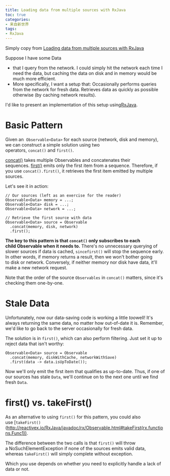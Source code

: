 ```yaml
---
title: Loading data from multiple sources with RxJava
toc: true
categories: 
- 来自新世界
tags:
- RxJava
---
```

Simply copy from [Loading data from multiple sources with RxJava](http://blog.danlew.net/2015/06/22/loading-data-from-multiple-sources-with-rxjava/)

Suppose I have some Data
* that I query from the network. I could simply hit the network each time I need the data, but caching the data on disk and in memory would be much more efficient.
* More specifically, I want a setup that:
Occasionally performs queries from the network for fresh data.
Retrieves data as quickly as possible otherwise (by caching network results).

I'd like to present an implementation of this setup using[RxJava](https://github.com/ReactiveX/RxJava).

# Basic Pattern
Given an  `Observable<Data>` for each source (network, disk and memory), we can construct a simple solution using two operators, `concat()` and `first()`.

[concat()](http://reactivex.io/documentation/operators/concat.html) takes multiple Observables and concatenates their sequences. [first()](http://reactivex.io/documentation/operators/first.html) emits only the first item from a sequence. Therefore, if you use `concat().first()`, it retrieves the first item emitted by multiple sources.

Let's see it in action:
```
// Our sources (left as an exercise for the reader)
Observable<Data> memory = ...;  
Observable<Data> disk = ...;  
Observable<Data> network = ...;

// Retrieve the first source with data
Observable<Data> source = Observable  
  .concat(memory, disk, network)
  .first();
```

**The key to this pattern is that `concat()` only subscribes to each child Observable when it needs to.** There's no unnecessary querying of slower sources if data is cached, `sincefirst()` will stop the sequence early. In other words, if memory returns a result, then we won't bother going to disk or network. Conversely, if neither memory nor disk have data, it'll make a new network request.

Note that the order of the source `Observables` in `concat()` matters, since it's checking them one-by-one.

# Stale Data
Unfortunately, now our data-saving code is working a little *too*well! It's always returning the same data, no matter how out-of-date it is. Remember, we'd like to go back to the server occasionally for fresh data.

The solution is in `first()`, which can also perform filtering. Just set it up to reject data that isn't worthy:
```
Observable<Data> source = Observable  
  .concat(memory, diskWithCache, networkWithSave)
  .first(data -> data.isUpToDate());
```
Now we'll only emit the first item that qualifies as up-to-date. Thus, if one of our sources has stale `Data`, we'll continue on to the next one until we find fresh `Data`.

# first() vs. takeFirst()
As an alternative to using `first()` for this pattern, you could also use [`takeFirst()`(http://reactivex.io/RxJava/javadoc/rx/Observable.html#takeFirst(rx.functions.Func1)).

The difference between the two calls is that `first()` will throw a NoSuchElementException if none of the sources emits valid data, whereas `takeFirst()` will simply complete without exception.

Which you use depends on whether you need to explicitly handle a lack of data or not.